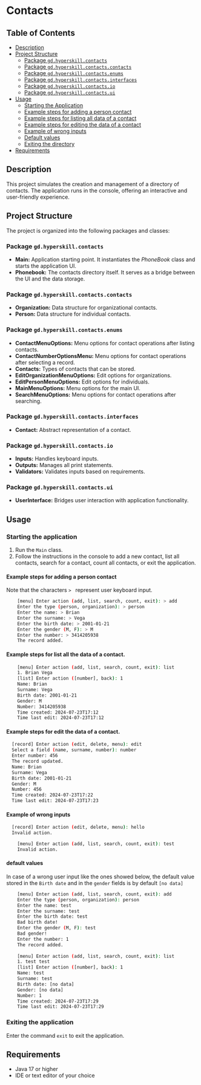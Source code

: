 # Contacts

## Table of Contents

- [Description](#description)
- [Project Structure](#project-structure)
  - [Package `gd.hyperskill.contacts`](#package-gdhyperskillcontacts)
  - [Package `gd.hyperskill.contacts.contacts`](#package-gdhyperskillcontactscontacts)
  - [Package `gd.hyperskill.contacts.enums`](#package-gdhyperskillcontactsenums)
  - [Package `gd.hyperskill.contacts.interfaces`](#package-gdhyperskillcontactsinterfaces)
  - [Package `gd.hyperskill.contacts.io`](#package-gdhyperskillcontactsio)
  - [Package `gd.hyperskill.contacts.ui`](#package-gdhyperskillcontactsui)
- [Usage](#usage)
  - [Starting the Application](#starting-the-application)
  - [Example steps for adding a person contact](#example-steps-for-adding-a-person-contact)
  - [Example steps for listing all data of a contact](#example-steps-for-listing-all-data-of-a-contact)
  - [Example steps for editing the data of a contact](#example-steps-for-editing-the-data-of-a-contact)
  - [Example of wrong inputs](#example-of-wrong-inputs)
  - [Default values](#default-values)
  - [Exiting the directory](#exiting-the-directory)
- [Requirements](#requirements)

## Description

This project simulates the creation and management of a directory of contacts. The application runs in the console, offering an interactive and user-friendly experience.

## Project Structure

The project is organized into the following packages and classes:

### Package `gd.hyperskill.contacts`

- **Main:** Application starting point. It instantiates the *PhoneBook* class and starts the application UI.
- **Phonebook:** The contacts directory itself. It serves as a bridge between the UI and the data storage.

### Package `gd.hyperskill.contacts.contacts`

- **Organization:** Data structure for organizational contacts.
- **Person:** Data structure for individual contacts.

### Package `gd.hyperskill.contacts.enums`

- **ContactMenuOptions:** Menu options for contact operations after listing contacts.
- **ContactNumberOptionsMenu:** Menu options for contact operations after selecting a record.
- **Contacts:** Types of contacts that can be stored.
- **EditOrganizationMenuOptions:** Edit options for organizations.
- **EditPersonMenuOptions:** Edit options for individuals.
- **MainMenuOptions:** Menu options for the main UI.
- **SearchMenuOptions:** Menu options for contact operations after searching.

### Package `gd.hyperskill.contacts.interfaces`

- **Contact:** Abstract representation of a contact.

### Package `gd.hyperskill.contacts.io`

- **Inputs:** Handles keyboard inputs.
- **Outputs:** Manages all print statements.
- **Validators:** Validates inputs based on requirements.

### Package `gd.hyperskill.contacts.ui`

- **UserInterface:** Bridges user interaction with application functionality.

## Usage

### Starting the application

1. Run the `Main` class.
2. Follow the instructions in the console to add a new contact, list all contacts, search for a contact, count all contacts, or exit the application.

#### Example steps for adding a person contact

Note that the characters `> ` represent user keyboard input.

```bash
    [menu] Enter action (add, list, search, count, exit): > add
    Enter the type (person, organization): > person
    Enter the name: > Brian
    Enter the surname: > Vega
    Enter the birth date: > 2001-01-21
    Enter the gender (M, F): > M
    Enter the number: > 3414205938
    The record added.
```

#### Example steps for list all the data of a contact.
  ```bash
      [menu] Enter action (add, list, search, count, exit): list
      1. Brian Vega
      [list] Enter action ([number], back): 1
      Name: Brian
      Surname: Vega
      Birth date: 2001-01-21
      Gender: M
      Number: 3414205938
      Time created: 2024-07-23T17:12
      Time last edit: 2024-07-23T17:12
  ```

#### Example steps for edit the data of a contact.
  ```bash
    [record] Enter action (edit, delete, menu): edit
    Select a field (name, surname, number): number
    Enter number: 456
    The record updated.
    Name: Brian
    Surname: Vega
    Birth date: 2001-01-21
    Gender: M
    Number: 456
    Time created: 2024-07-23T17:22
    Time last edit: 2024-07-23T17:23
  ```
#### Example of wrong inputs
  ```bash
    [record] Enter action (edit, delete, menu): hello
    Invalid action.
```
```bash
    [menu] Enter action (add, list, search, count, exit): test
    Invalid action.
```
#### default values
In case of a wrong user input like the ones showed below, the default value stored in the `Birth date` and in the `gender` fields is by default `[no data]`
```bash
    [menu] Enter action (add, list, search, count, exit): add
    Enter the type (person, organization): person
    Enter the name: test
    Enter the surname: test
    Enter the birth date: test
    Bad birth date!
    Enter the gender (M, F): test
    Bad gender!
    Enter the number: 1
    The record added.
    
    [menu] Enter action (add, list, search, count, exit): list
    1. test test
    [list] Enter action ([number], back): 1
    Name: test
    Surname: test
    Birth date: [no data]
    Gender: [no data]
    Number: 1
    Time created: 2024-07-23T17:29
    Time last edit: 2024-07-23T17:29
```

### Exiting the application

Enter the command `exit` to exit the application.

## Requirements

- Java 17 or higher
- IDE or text editor of your choice

